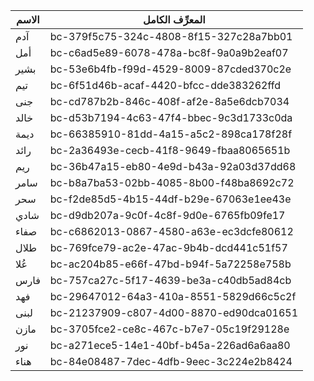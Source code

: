 | الاسم | المعرِّف الكامل |
|-------|-----------------|
| آدم | bc-379f5c75-324c-4808-8f15-327c28a7bb01 |
| أمل | bc-c6ad5e89-6078-478a-bc8f-9a0a9b2eaf07 |
| بشير | bc-53e6b4fb-f99d-4529-8009-87cded370c2e |
| تيم | bc-6f51d46b-acaf-4420-bfcc-dde383262ffd |
| جنى | bc-cd787b2b-846c-408f-af2e-8a5e6dcb7034 |
| خالد | bc-d53b7194-4c63-47f4-bbec-9c3d1733c0da |
| ديمة | bc-66385910-81dd-4a15-a5c2-898ca178f28f |
| رائد | bc-2a36493e-cecb-41f8-9649-fbaa8065651b |
| ريم | bc-36b47a15-eb80-4e9d-b43a-92a03d37dd68 |
| سامر | bc-b8a7ba53-02bb-4085-8b00-f48ba8692c72 |
| سحر | bc-f2de85d5-4b15-44df-b29e-67063e1ee43e |
| شادي | bc-d9db207a-9c0f-4c8f-9d0e-6765fb09fe17 |
| صفاء | bc-c6862013-0867-4580-a63e-ec3dcfe80612 |
| طلال | bc-769fce79-ac2e-47ac-9b4b-dcd441c51f57 |
| عُلا | bc-ac204b85-e66f-47bd-b94f-5a72258e758b |
| فارس | bc-757ca27c-5f17-4639-be3a-c40db5ad84cb |
| فهد | bc-29647012-64a3-410a-8551-5829d66c5c2f |
| لبنى | bc-21237909-c807-4d00-8870-ed90dca01651 |
| مازن | bc-3705fce2-ce8c-467c-b7e7-05c19f29128e |
| نور | bc-a271ece5-14e1-40bf-b45a-226ad6a6aa80 |
| هناء | bc-84e08487-7dec-4dfb-9eec-3c224e2b8424 |